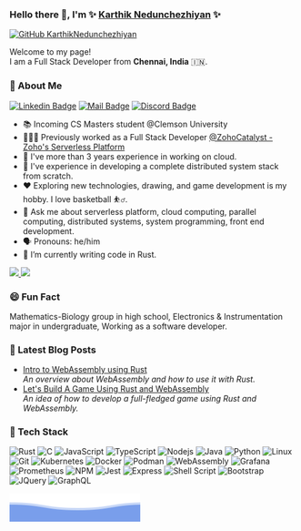 ### Hello there 👋, I'm ✨ [Karthik Nedunchezhiyan](https://www.linkedin.com/in/karthiknedunchezhiyan/) ✨
[![GitHub KarthikNedunchezhiyan](https://img.shields.io/github/followers/KarthikNedunchezhiyan?label=follow&style=social)](https://github.com/KarthikNedunchezhiyan)&nbsp;

Welcome to my page!
<br/>
I am a Full Stack Developer from **Chennai, India** 🇮🇳.

### 🚀 About Me

[![Linkedin Badge](https://img.shields.io/badge/-LINKEDIN-blue?style=flat-square&logo=Linkedin&logoColor=white&link=https://www.linkedin.com/in/karthiknedunchezhiyan/)](https://www.linkedin.com/in/karthiknedunchezhiyan/)
[![Mail Badge](https://img.shields.io/badge/-GMAIL-D14836?style=flat-square&logo=Gmail&logoColor=white)](mailto:karthik1705.n@gmail.com)
[![Discord Badge](https://img.shields.io/badge/-karthik%20nedunchezhiyan%231804-5865f2?style=flat-square&logo=Discord&logoColor=white)](#)

- 📚 Incoming CS Masters student @Clemson University
- 👨🏽‍💻 Previously worked as a Full Stack Developer [@ZohoCatalyst - Zoho's Serverless Platform](https://www.zoho.com/catalyst/)
- 🎒 I've more than 3 years experience in working on cloud.
- 🚀 I've experience in developing a complete distributed system stack from scratch.
- ❤️ Exploring new technologies, drawing, and game development is my hobby. I love basketball ⛹️‍♂️.
- 💬 Ask me about serverless platform, cloud computing, parallel computing, distributed systems, system programming, front end development.
- 🗣️ Pronouns: he/him
- 🌱 I’m currently writing code in Rust.

<a href="https://github.com/KarthikNedunchezhiyan">
  <img height="150em" src="https://github-readme-stats.vercel.app/api?username=karthiknedunchezhiyan&show_icons=true&theme=algolia&count_private=true" />
  <img height="150em" src="https://github-readme-stats-eight-theta.vercel.app/api/top-langs/?username=karthiknedunchezhiyan&layout=compact&langs_count=8&theme=algolia&hide=html,css" />
</a>

### 😄 Fun Fact

Mathematics-Biology group in high school, Electronics & Instrumentation major in undergraduate, Working as a software developer.

### 📕 Latest Blog Posts

<ul>
  <li>
    <a href="https://www.linkedin.com/pulse/intro-webassembly-rust-karthik-nedunchezhiyan/">Intro to WebAssembly using Rust</a><br/>
    <i>An overview about WebAssembly and how to use it with Rust.</i>
  </li>
  <li>
    <a href="https://www.linkedin.com/pulse/lets-build-game-using-rust-webassembly-karthik-nedunchezhiyan/">Let's Build A Game Using Rust and WebAssembly</a><br/>
    <i>An idea of how to develop a full-fledged game using Rust and WebAssembly.</i>
  </li>
</ul>

### 🔨 Tech Stack

![Rust](https://img.shields.io/badge/-Rust-black?style=flat-square&logo=rust)
![C](https://img.shields.io/badge/-C-black?style=flat-square&logo=c)
![JavaScript](https://img.shields.io/badge/-JavaScript-black?style=flat-square&logo=javascript)
![TypeScript](https://img.shields.io/badge/-TypeScript-black?style=flat-square&logo=typescript)
![Nodejs](https://img.shields.io/badge/-Nodejs-black?style=flat-square&logo=Node.js)
![Java](https://img.shields.io/badge/-Java-black?style=flat-square&logo=java)
![Python](https://img.shields.io/badge/-Python-black?style=flat-square&logo=python)
![Linux](https://img.shields.io/badge/-Linux-black?style=flat-square&logo=linux)
![Git](https://img.shields.io/badge/-Git-black?style=flat-square&logo=git)
![Kubernetes](https://img.shields.io/badge/-Kubernetes-black?style=flat-square&logo=kubernetes)
![Docker](https://img.shields.io/badge/-Docker-black?style=flat-square&logo=docker)
![Podman](https://img.shields.io/badge/-Podman-black?style=flat-square&logo=podman)
![WebAssembly](https://img.shields.io/badge/-WebAssembly-black?style=flat-square&logo=webassembly)
![Grafana](https://img.shields.io/badge/-Grafana-black?style=flat-square&logo=grafana)
![Prometheus](https://img.shields.io/badge/-Prometheus-black?style=flat-square&logo=prometheus)
![NPM](https://img.shields.io/badge/-NPM-black?style=flat-square&logo=npm)
![Jest](https://img.shields.io/badge/-Jest-black?style=flat-square&logo=jest)
![Express](https://img.shields.io/badge/-Express-black?style=flat-square&logo=express)
![Shell Script](https://img.shields.io/badge/-Shell_Script-black?style=flat-square&logo=gnu-bash)
![Bootstrap](https://img.shields.io/badge/-Bootstrap-black?style=flat-square&logo=bootstrap)
![JQuery](https://img.shields.io/badge/-JQuery-black?style=flat-square&logo=jquery)
![GraphQL](https://img.shields.io/badge/-GraphQL-black?style=flat-square&logo=graphql)

![Wave](https://raw.githubusercontent.com/KarthikNedunchezhiyan/KarthikNedunchezhiyan/main/wave.svg)
